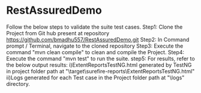 # RestAssuredDemo
Follow the below steps to validate the suite test cases.
Step1: Clone the Project from Git hub present at repository https://github.com/bmadhu557/RestAssuredDemo.git
Step2: In Command prompt / Terminal, navigate to the cloned repository
Step3: Execute the command "mvn clean compile" to clean and compile the Project.
Step4: Execute the command "mvn test" to run the suite.
step5: For results, refer to the below output results:
        i)ExtentReportsTestNG.html generated by TestNG in project folder path at  "\target\surefire-reports\ExtentReportsTestNG.html"
        ii)Logs generated for each Test case in the Project folder path at "\logs" directory.
